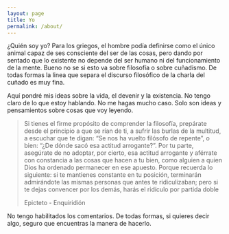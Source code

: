 ```yaml
---
layout: page
title: Yo
permalink: /about/
---
```


¿Quién soy yo? Para los griegos, el hombre podía definirse como el único animal capaz de ses consciente del ser de las cosas, pero dando por sentado que lo existente no depende del ser humano ni del funcionamiento de la mente. Bueno no se si esto va sobre filosofía o sobre cuñadismo. De todas formas la linea que separa el discurso filosófico de la charla del cuñado es muy fina.

Aquí pondré mis ideas sobre la vida, el devenir y la existencia. No tengo claro de lo que estoy hablando. No me hagas mucho caso. Solo son ideas y pensamientos sobre cosas que voy leyendo.

> Si tienes el firme propósito de comprender la filosofía, prepárate desde el principio a que se rían de ti, a sufrir las burlas de la multitud, a escuchar que te digan: “Se nos ha vuelto filósofo de repente”, o bien: “¿De dónde sacó esa actitud arrogante?”. Por tu parte, asegúrate de no adoptar, por cierto, esa actitud arrogante y aférrate con constancia a las cosas que hacen a tu bien, como alguien a quien Dios ha ordenado permanecer en ese apuesto. Porque recuerda lo siguiente: si te mantienes constante en tu posición, terminarán admirándote las mismas personas que antes te ridiculizaban; pero si te dejas convencer por los demás, harás el ridículo por partida doble
> 
> Epicteto - Enquiridión

No tengo habilitados los comentarios. De todas formas, si quieres decir algo, seguro que encuentras la manera de hacerlo.
